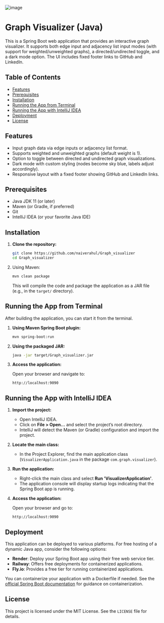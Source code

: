 ![image](https://github.com/user-attachments/assets/7abf72c2-7d37-4f36-b529-381929f59aa4)

# Graph Visualizer (Java)

This is a Spring Boot web application that provides an interactive graph visualizer. It supports both edge input and adjacency list input modes (with support for weighted/unweighted graphs), a directed/undirected toggle, and a dark mode option. The UI includes fixed footer links to GitHub and LinkedIn.

## Table of Contents

- [Features](#features)
- [Prerequisites](#prerequisites)
- [Installation](#installation)
- [Running the App from Terminal](#running-the-app-from-terminal)
- [Running the App with IntelliJ IDEA](#running-the-app-with-intellij-idea)
- [Deployment](#deployment)
- [License](#license)

## Features

- Input graph data via edge inputs or adjacency list format.
- Supports weighted and unweighted graphs (default weight is 1).
- Option to toggle between directed and undirected graph visualizations.
- Dark mode with custom styling (nodes become sky blue, labels adjust accordingly).
- Responsive layout with a fixed footer showing GitHub and LinkedIn links.

## Prerequisites

- Java JDK 11 (or later)
- Maven (or Gradle, if preferred)
- Git
- IntelliJ IDEA (or your favorite Java IDE)

## Installation

1. **Clone the repository:**

   ```bash
   git clone https://github.com/naiverahul/Graph_visualizer
   cd Graph_visualizer
   ```

2. Using Maven:

   ```bash
   mvn clean package
   ```

   This will compile the code and package the application as a JAR file (e.g., in the `target/` directory).

## Running the App from Terminal

After building the application, you can start it from the terminal.

1. **Using Maven Spring Boot plugin:**

   ```bash
   mvn spring-boot:run
   ```

2. **Using the packaged JAR:**

   ```bash
   java -jar target/Graph_visualizer.jar
   ```

3. **Access the application:**

   Open your browser and navigate to:

   ```
   http://localhost:9090
   ```

## Running the App with IntelliJ IDEA

1. **Import the project:**

   - Open IntelliJ IDEA.
   - Click on **File > Open...** and select the project’s root directory.
   - IntelliJ will detect the Maven (or Gradle) configuration and import the project.

2. **Locate the main class:**

   - In the Project Explorer, find the main application class (`VisualizerApplication.java` in the package `com.graph.visualizer`).

3. **Run the application:**

   - Right-click the main class and select **Run 'VisualizerApplication'**.
   - The application console will display startup logs indicating that the Spring Boot app is running.

4. **Access the application:**

   Open your browser and go to:

   ```
   http://localhost:9090
   ```

## Deployment

This application can be deployed to various platforms. For free hosting of a dynamic Java app, consider the following options:

- **Render**: Deploy your Spring Boot app using their free web service tier.
- **Railway**: Offers free deployments for containerized applications.
- **Fly.io**: Provides a free tier for running containerized applications.

You can containerize your application with a Dockerfile if needed. See the [official Spring Boot documentation](https://spring.io/guides/gs/spring-boot-docker/) for guidance on containerization.

## License

This project is licensed under the MIT License. See the `LICENSE` file for details.

